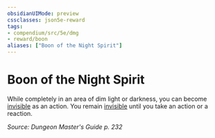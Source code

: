 ```yaml
---
obsidianUIMode: preview
cssclasses: json5e-reward
tags:
- compendium/src/5e/dmg
- reward/boon
aliases: ["Boon of the Night Spirit"]
---
```

# Boon of the Night Spirit

While completely in an area of dim light or darkness, you can become [invisible](4-Resources/Compendium/rules/conditions.md#invisible) as an action. You remain [invisible](4-Resources/Compendium/rules/conditions.md#invisible) until you take an action or a reaction. 

*Source: Dungeon Master's Guide p. 232*
